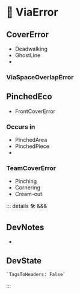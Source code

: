 
# 🔻 <via>ViaError</via>

## CoverError

- Deadwalking
- GhostLine
-

### ViaSpaceOverlapError

## PinchedEco

- FrontCoverError

### Occurs in

- PinchedArea
- PinchedPiece
-

### TeamCoverError

- Pinching
- Cornering
- Cream-out

::: details 🛠 <dev>&&&</dev>

## DevNotes

-

## DevState

```py
`TagsToHeaders: False`
```

:::
